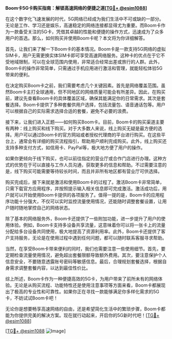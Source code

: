 **Boom卡5G卡购买指南：解锁高速网络的便捷之道[[TG💪+ @esim1088](https://t.me/s/esim1088)]**

在这个数字化飞速发展的时代，5G网络已经成为我们生活中不可或缺的一部分。无论是工作、学习还是娱乐，高速稳定的网络连接都显得尤为重要。而Boom卡作为一款备受关注的5G卡，凭借其卓越的性能和便捷的操作方式，迅速成为了众多用户的首选。那么，如何购买并使用Boom卡呢？本文将为你详细解答。

首先，让我们来了解一下Boom卡的基本情况。Boom卡是一款支持5G网络的虚拟SIM卡，用户无需更换实体SIM卡即可享受高速网络服务。这种卡的优点在于它不受地域限制，可以在全球范围内使用，非常适合经常出差或旅行的人群。此外，Boom卡的操作非常简单，只需通过手机应用进行激活和管理，就能轻松体验5G带来的便利。

在决定购买Boom卡之前，我们需要考虑几个关键因素。首先是网络覆盖范围。虽然Boom卡主打全球通用，但不同地区的网络质量可能会有所差异。因此，在购买前，建议先查看Boom卡的具体覆盖区域，确保其能满足你的日常需求。其次是套餐选择。Boom卡提供了多种套餐供用户选择，包括流量包、语音通话包等。用户可以根据自己的实际需求选择合适的套餐，避免不必要的浪费。

接下来，让我们进入正题——如何购买Boom卡。目前，Boom卡的购买渠道主要有两种：线上购买和线下购买。对于大多数人来说，线上购买无疑是最方便的选择。用户可以通过Boom卡的官方网站或者授权代理商的平台进行购买。在这些平台上，通常会有详细的购买流程指引，帮助用户顺利完成购买。此外，线上购买还支持多种支付方式，如信用卡、PayPal等，极大地方便了用户的操作。

如果你更倾向于线下购买，也可以前往指定的营业厅或合作门店进行办理。这种方式的优势在于可以直接与工作人员沟通，获取更多的信息和帮助。不过需要注意的是，线下购买可能需要等待较长时间，而且并非所有地区都有营业厅可供选择。

购买完成后，接下来就是激活和使用Boom卡的过程了。激活Boom卡非常简单，只需下载官方应用程序，并按照提示输入相关信息即可完成激活。激活成功后，用户就可以开始使用Boom卡提供的各项服务了。值得一提的是，Boom卡的应用程序功能十分强大，不仅可以实时监控流量使用情况，还能随时调整套餐设置，让用户随时随地掌控自己的网络状态。

除了基本的网络服务外，Boom卡还提供了一些附加功能，进一步提升了用户的使用体验。例如，Boom卡支持多设备共享流量，这意味着你可以将一张卡上的流量分配给多台设备共同使用，极大地提高了资源利用率。此外，Boom卡还提供了客户支持服务，无论是在使用过程中遇到任何问题，都可以随时联系客服寻求帮助。

当然，在享受Boom卡带来便利的同时，我们也需要注意一些使用细节。首先，要定期检查流量使用情况，避免超出套餐限额导致额外费用。其次，要注意保护个人信息安全，不要随意透露账号密码等敏感信息。最后，合理规划套餐选择，根据自身需求调整套餐内容，以达到最佳性价比。

综上所述，Boom卡作为一种便捷高效的5G卡，为用户带来了前所未有的网络体验。无论是从购买流程、功能特性还是使用注意事项等方面来看，Boom卡都展现出了极高的专业性和可靠性。如果你正在寻找一款能够满足你多样化需求的5G卡，不妨试试Boom卡吧！

无论你是想要畅享高速网络的自由，还是希望简化生活中的繁琐步骤，Boom卡都能为你提供完美的解决方案。现在就行动起来，开启你的5G新时代吧！[[TG💪+ @esim1088](https://t.me/s/esim1088)] 

[[TG💪+ @esim1088](https://t.me/s/esim1088) ![Image](https://i.postimg.cc/4NQfJmqS/Snipaste-2025-05-13-00-14-12.png)]